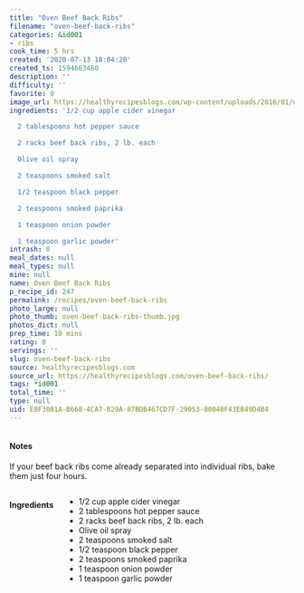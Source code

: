 ```yaml
---
title: "Oven Beef Back Ribs"
filename: "oven-beef-back-ribs"
categories: &id001
- ribs
cook_time: 5 hrs
created: '2020-07-13 18:04:20'
created_ts: 1594663460
description: ''
difficulty: ''
favorite: 0
image_url: https://healthyrecipesblogs.com/wp-content/uploads/2016/01/oven-beef-ribs-1-300x201.jpg
ingredients: '1/2 cup apple cider vinegar

  2 tablespoons hot pepper sauce

  2 racks beef back ribs, 2 lb. each

  Olive oil spray

  2 teaspoons smoked salt

  1/2 teaspoon black pepper

  2 teaspoons smoked paprika

  1 teaspoon onion powder

  1 teaspoon garlic powder'
intrash: 0
meal_dates: null
meal_types: null
mine: null
name: Oven Beef Back Ribs
p_recipe_id: 247
permalink: /recipes/oven-beef-back-ribs
photo_large: null
photo_thumb: oven-beef-back-ribs-thumb.jpg
photos_dict: null
prep_time: 10 mins
rating: 0
servings: ''
slug: oven-beef-back-ribs
source: healthyrecipesblogs.com
source_url: https://healthyrecipesblogs.com/oven-beef-back-ribs/
tags: *id001
total_time: ''
type: null
uid: E8F3081A-B668-4CA7-B29A-87BDB467CD7F-29053-00040F43EB49D4B4
---
```

<div class="large-8 medium-7 columns" id="writeup">		<div id="notes"><h4>Notes</h4>
<div class="box box-notes"><p>If your beef back ribs come already separated into individual ribs, bake them just four hours.</p>
</div></div>	</div><!-- #writeup -->
</div><!-- #row-one -->
<div class="row" id="row-two">	<div class="medium-4 small-5 columns" id="ingredients"><h4>Ingredients</h4><div class="box box-ingredients content"><ul>
<li>1/2 cup apple cider vinegar</li>
<li>2 tablespoons hot pepper sauce</li>
<li>2 racks beef back ribs, 2 lb. each</li>
<li>Olive oil spray</li>
<li>2 teaspoons smoked salt</li>
<li>1/2 teaspoon black pepper</li>
<li>2 teaspoons smoked paprika</li>
<li>1 teaspoon onion powder</li>
<li>1 teaspoon garlic powder</li>
</ul>
</div>	</div>	<div class="medium-6 small-7 columns" id="directions">	</div>